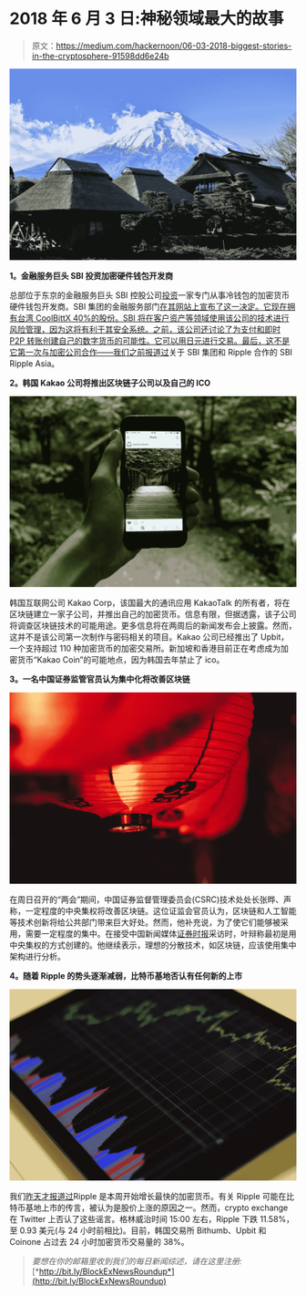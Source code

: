 # 2018 年 6 月 3 日:神秘领域最大的故事

> 原文：<https://medium.com/hackernoon/06-03-2018-biggest-stories-in-the-cryptosphere-91598dd6e24b>

![](img/433654490af8ccbf6230cc691c300e19.png)

**1。金融服务巨头 SBI 投资加密硬件钱包开发商**

总部位于东京的金融服务巨头 SBI 控股公司[投资](https://www.ccn.com/japanese-banking-giant-sbi-invests-cryptocurrency-hardware-wallet-maker/)一家专门从事冷钱包的加密货币硬件钱包开发商。SBI 集团的金融服务部门[在其网站上宣布了这一决定。它现在拥有台湾 CoolBittX 40%的股份。SBI 将在客户资产等领域使用该公司的技术进行风险管理，因为这将有利于其安全系统。之前，该公司还讨论了为支付和即时 P2P 转账创建自己的数字货币的可能性。它可以用日元进行交易。最后，这不是它第一次与加密公司合作——我们之前](http://www.sbigroup.co.jp/news/2018/0302_11009.html)[报道过](https://hackernoon.com/30-01-2018-biggest-stories-in-the-cryptosphere-2389e8c43659)关于 SBI 集团和 Ripple 合作的 SBI Ripple Asia。

**2。韩国 Kakao 公司将推出区块链子公司以及自己的 ICO**

![](img/016d5688048b18b9233ee8ee0bfdeabd.png)

韩国互联网公司 Kakao Corp，该国最大的通讯应用 KakaoTalk 的所有者，将在区块链建立一家子公司，并推出自己的加密货币。信息有限，但据透露，该子公司将调查区块链技术的可能用途。更多信息将在两周后的新闻发布会上披露。然而，这并不是该公司第一次制作与密码相关的项目。Kakao 公司已经推出了 Upbit，一个支持超过 110 种加密货币的加密交易所。新加坡和香港目前正在考虑成为加密货币“Kakao Coin”的可能地点，因为韩国去年禁止了 ico。

**3。一名中国证券监管官员认为集中化将改善区块链**

![](img/4b70616f0aad79cceee897484acad804.png)

在周日召开的“两会”期间，中国证券监督管理委员会(CSRC)技术处处长张晔、声称，一定程度的中央集权将改善区块链。这位证监会官员认为，区块链和人工智能等技术创新将给公共部门带来巨大好处。然而，他补充说，为了使它们能够被采用，需要一定程度的集中。在接受中国新闻媒体[证券时报](http://kuaixun.stcn.com/2018/0304/14000804.shtml#)采访时，叶辩称最初是用中央集权的方式创建的。他继续表示，理想的分散技术，如区块链，应该使用集中架构进行分析。

**4。随着 Ripple 的势头逐渐减弱，比特币基地否认有任何新的上市**

![](img/a49084b727ac0a479024d6092d2f7dc2.png)

我们[昨天才报道过](https://hackernoon.com/05-03-2018-biggest-stories-in-the-cryptosphere-dafc9aaf0682)Ripple 是本周开始增长最快的加密货币。有关 Ripple 可能在比特币基地上市的传言，被认为是股价上涨的原因之一。然而，crypto exchange 在 Twitter 上否认了这些谣言。格林威治时间 15:00 左右，Ripple 下跌 11.58%，至 0.93 美元(与 24 小时前相比)。目前，韩国交易所 Bithumb、Upbit 和 Coinone 占过去 24 小时加密货币交易量的 38%。

> *要想在你的邮箱里收到我们的每日新闻综述，请在这里注册:*[*http://bit.ly/BlockExNewsRoundup*](http://bit.ly/BlockExNewsRoundup)